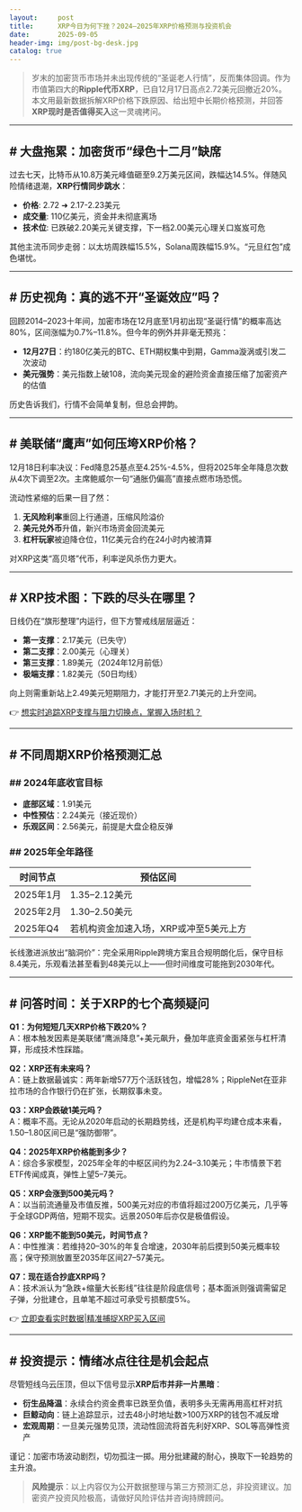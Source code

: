 ```yaml
---
layout:     post
title:      XRP今日为何下挫？2024–2025年XRP价格预测与投资机会
date:       2025-09-05
header-img: img/post-bg-desk.jpg
catalog: true
---
```


> 岁末的加密货币市场并未出现传统的“圣诞老人行情”，反而集体回调。作为市值第四大的**Ripple代币XRP**，已自12月17日高点2.72美元回撤近20%。本文用最新数据拆解XRP价格下跌原因、给出短中长期价格预测，并回答**XRP现时是否值得买入**这一灵魂拷问。

---

## # 大盘拖累：加密货币“绿色十二月”缺席

过去七天，比特币从10.8万美元峰值砸至9.2万美元区间，跌幅达14.5%。伴随风险情绪退潮，**XRP行情同步跳水**：

- **价格**: 2.72 ➜ 2.17-2.23美元  
- **成交量**: 110亿美元，资金并未彻底离场  
- **技术位**: 已跌破2.20美元关键支撑，下一档2.00美元心理关口岌岌可危  

其他主流币同步走弱：以太坊周跌幅15.5%，Solana周跌幅15.9%。“元旦红包”成色堪忧。

---

## # 历史视角：真的逃不开“圣诞效应”吗？

回顾2014–2023十年间，加密市场在12月底至1月初出现“圣诞行情”的概率高达80%，区间涨幅为0.7%–11.8%。但今年的例外并非毫无预兆：

- **12月27日**：约180亿美元的BTC、ETH期权集中到期，Gamma漩涡或引发二次波动  
- **美元强势**：美元指数上破108，流向美元现金的避险资金直接压缩了加密资产的估值  

历史告诉我们，行情不会简单复制，但总会押韵。

---

## # 美联储“鹰声”如何压垮XRP价格？

12月18日利率决议：Fed降息25基点至4.25%-4.5%，但将2025年全年降息次数从4次下调至2次。主席鲍威尔一句“通胀仍偏高”直接点燃市场恐慌。

流动性紧缩的后果一目了然：

1. **无风险利率**重回上行通道，压缩风险溢价  
2. **美元兑外币**升值，新兴市场资金回流美元  
3. **杠杆玩家**被迫降仓位，11亿美元合约在24小时内被清算  

对XRP这类“高贝塔”代币，利率逆风杀伤力更大。

---

## # XRP技术图：下跌的尽头在哪里？

日线仍在“旗形整理”内运行，但下方警戒线层层逼近：

- **第一支撑**：2.17美元（已失守）  
- **第二支撑**：2.00美元（心理关）  
- **第三支撑**：1.89美元（2024年12月前低）  
- **极端支撑**：1.82美元（50日均线）

向上则需重新站上2.49美元短期阻力，才能打开至2.71美元的上升空间。

👉 [想实时追踪XRP支撑与阻力切换点，掌握入场时机？](https://okxdog.com/)

---

## # 不同周期XRP价格预测汇总

### ## 2024年底收官目标

- **底部区域**：1.91美元  
- **中性预估**：2.24美元（接近现价）  
- **乐观区间**：2.56美元，前提是大盘企稳反弹  

### ## 2025年全年路径

| 时间节点 | 预估区间 |
| --- | --- |
| 2025年1月 | 1.35–2.12美元 |
| 2025年2月 | 1.30–2.50美元 |
| 2025年Q4 | 若机构资金加速入场，XRP或冲至5美元上方 |

长线激进派放出“脑洞价”：完全采用Ripple跨境方案且合规明朗化后，保守目标8.4美元，乐观看法甚至看到48美元以上——但时间维度可能拖到2030年代。

---

## # 问答时间：关于XRP的七个高频疑问

**Q1：为何短短几天XRP价格下跌20%？**  
A：根本触发因素是美联储“鹰派降息”+美元飙升，叠加年底资金面紧张与杠杆清算，形成技术性踩踏。

**Q2：XRP还有未来吗？**  
A：链上数据最诚实：两年新增577万个活跃钱包，增幅28%；RippleNet在亚非拉市场的合作银行仍在扩张，长期叙事未变。

**Q3：XRP会跌破1美元吗？**  
A：概率不高。无论从2020年启动的长期趋势线，还是机构平均建仓成本来看，1.50–1.80区间已是“强防御带”。

**Q4：2025年XRP价格能到多少？**  
A：综合多家模型，2025年全年的中枢区间约为2.24–3.10美元；牛市情景下若ETF传闻成真，弹性上望5–7美元。

**Q5：XRP会涨到500美元吗？**  
A：以当前流通量及市值反推，500美元对应的市值将超过200万亿美元，几乎等于全球GDP两倍，短期不现实。远景2050年后亦仅是极值假设。

**Q6：XRP能不能到50美元，时间节点？**  
A：中性推演：若维持20–30%的年复合增速，2030年前后摸到50美元概率较高；保守预测放置至2035年区间27–57美元。

**Q7：现在适合抄底XRP吗？**  
A：技术派认为“急跌+缩量大长影线”往往是阶段底信号；基本面派则强调需留足子弹，分批建仓，且单笔不超过可承受亏损额度5%。

👉 [立即查看实时数据|精准捕捉XRP买入区间](https://okxdog.com/)

---

## # 投资提示：情绪冰点往往是机会起点

尽管短线乌云压顶，但以下信号显示**XRP后市并非一片黑暗**：

- **衍生品降温**：永续合约资金费率已跌至负值，表明多头无需再用高杠杆对抗  
- **巨鲸动向**：链上追踪显示，过去48小时地址数>100万XRP的钱包不减反增  
- **宏观周期**：一旦美元强势见顶，流动性回流将首先利好XRP、SOL等高弹性资产

谨记：加密市场波动剧烈，切勿孤注一掷。用分批建藏的耐心，换取下一轮趋势的主升浪。

> **风险提示**：以上内容仅为公开数据整理与第三方预测汇总，非投资建议。加密资产投资风险极高，请做好风险评估并咨询持牌顾问。